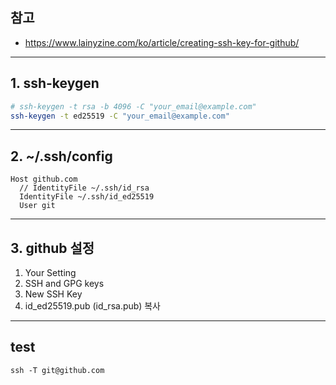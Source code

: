 ## 참고
* https://www.lainyzine.com/ko/article/creating-ssh-key-for-github/

***

## 1. ssh-keygen
  ```bash
  # ssh-keygen -t rsa -b 4096 -C "your_email@example.com"
  ssh-keygen -t ed25519 -C "your_email@example.com"
  ```

***

## 2. ~/.ssh/config
  ```vim
  Host github.com
    // IdentityFile ~/.ssh/id_rsa
    IdentityFile ~/.ssh/id_ed25519
    User git
  ```

***

## 3. github 설정
1. Your Setting
2. SSH and GPG keys
3. New SSH Key
4. id_ed25519.pub (id_rsa.pub) 복사

***

## test
```
ssh -T git@github.com
```

